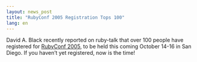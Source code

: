 ```yaml
---
layout: news_post
title: "RubyConf 2005 Registration Tops 100"
lang: en
---
```


David A. Black recently reported on ruby-talk that over 100 people have
registered for [RubyConf 2005][1], to be held this coming October 14-16
in San Diego. If you haven’t yet registered, now is the time!



[1]: http://www.rubyconf.org/ 
